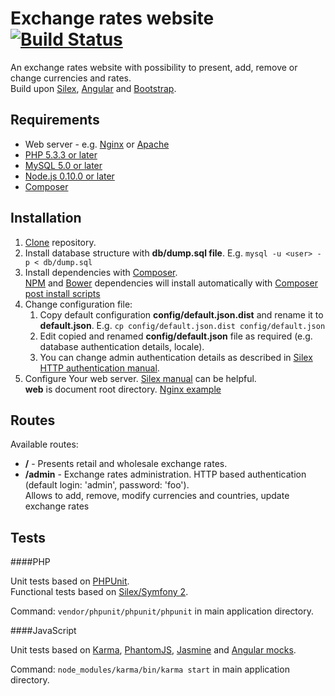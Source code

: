 # Exchange rates website [![Build Status](https://travis-ci.org/dawid-drelichowski/exchange-rates-website.png?branch=master)](https://travis-ci.org/dawid-drelichowski/exchange-rates-website)

An exchange rates website with possibility to present, add, remove or change currencies and rates.  
Build upon [Silex](http://silex.sensiolabs.org/), [Angular](https://angularjs.org/) and [Bootstrap](http://getbootstrap.com/).

## Requirements

* Web server - e.g. [Nginx](http://nginx.org/) or [Apache](http://httpd.apache.org/)
* [PHP 5.3.3 or later](http://php.net/)
* [MySQL 5.0 or later](https://www.mysql.com/)
* [Node.js 0.10.0 or later](https://nodejs.org/)
* [Composer](https://getcomposer.org/)

## Installation

1. [Clone](https://help.github.com/articles/importing-a-git-repository-using-the-command-line/) repository.
2. Install database structure with **db/dump.sql file**. E.g. `mysql -u <user> - p < db/dump.sql`
3. Install dependencies with [Composer](https://getcomposer.org/doc/01-basic-usage.md#installing-dependencies).  
   [NPM](https://www.npmjs.com/) and [Bower](http://bower.io/) dependencies will install automatically with [Composer post install scripts](https://getcomposer.org/doc/articles/scripts.md)
4. Change configuration file:
    1. Copy default configuration **config/default.json.dist** and rename it to **default.json**. E.g. `cp config/default.json.dist config/default.json`
    2. Edit copied and renamed **config/default.json** file as required (e.g. database authentication details, locale).
    3. You can change admin authentication details as described in [Silex HTTP authentication manual](http://silex.sensiolabs.org/doc/providers/security.html#securing-a-path-with-http-authentication).
5. Configure Your web server. [Silex manual](http://silex.sensiolabs.org/doc/web_servers.html) can be helpful.  
   **web** is document root directory. [Nginx example](https://gist.github.com/dawid-drelichowski/f546532ce3a3d4340cce)

## Routes

Available routes:

* **/** - Presents retail and wholesale exchange rates.
* **/admin** - Exchange rates administration. HTTP based authentication (default login: 'admin', password: 'foo').  
  Allows to add, remove, modify currencies and countries, update exchange rates

## Tests

####PHP

Unit tests based on [PHPUnit](https://phpunit.de/).  
Functional tests based on [Silex/Symfony 2](http://silex.sensiolabs.org/doc/testing.html#webtestcase).

Command: `vendor/phpunit/phpunit/phpunit` in main application directory.

####JavaScript

Unit tests based on [Karma](http://karma-runner.github.io/0.12/index.html), [PhantomJS](http://phantomjs.org/), [Jasmine](http://jasmine.github.io/) and [Angular mocks](https://docs.angularjs.org/api/ngMock).

Command: `node_modules/karma/bin/karma start` in main application directory.